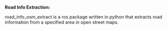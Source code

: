 **Road Info Extraction:**

road_info_osm_extract is a ros package written in python that extracts road information from a specified area in open street maps.
